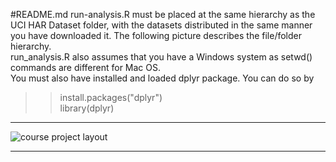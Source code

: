 #README.md
run-analysis.R must be placed at the same hierarchy as the UCI HAR Dataset folder, with the datasets distributed in the same manner you have downloaded it. The following picture describes the file/folder hierarchy.<br>
run_analysis.R also assumes that you have a Windows system as setwd() commands are different for Mac OS.<br>
You must also have installed and loaded dplyr package. You can do so by
>>install.packages("dplyr")<br>
>>library(dplyr)<br>

________________________________________________________________________________________________________________________________
![course project layout](https://cloud.githubusercontent.com/assets/8188574/9188852/c138bf3e-4013-11e5-9c9e-47af5fd4270b.png)
________________________________________________________________________________________________________________________________
